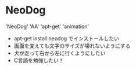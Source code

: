 # NeoDog
'NeoDog' 'AA' 'apt-get' 'animation'
- apt-get install neodog でインストールしたい
- 画面を変えても文字のサイズが壊れないようにする
- 犬が走って右から左に行くようにしたい
- C言語を勉強したい！
